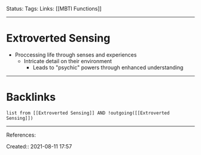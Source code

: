 Status: 
Tags: 
Links: [[MBTI Functions]]
___
# Extroverted Sensing
- Proccessing life through senses and experiences
	- Intricate detail on their environment
		- Leads to "psychic" powers through enhanced understanding
___
# Backlinks
```dataview
list from [[Extroverted Sensing]] AND !outgoing([[Extroverted Sensing]])
```
___
References:

Created:: 2021-08-11 17:57
